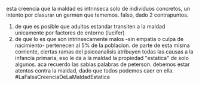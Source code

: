 esta creencia que la maldad es intrinseca solo de individuos concretos, un intento por clasurar un germen que tememos. falso, dado 2 contrapuntos.
1) de que es posible que adultos estandar transiten a la maldad unicamente por factores de entorno (lucifer)
2) de que lo es que son intrinsecamente malos -sin empatia o culpa de nacimiento- pertenecen al 5% de la poblacion.
de parte de esta misma corriente, ciertas ramas del psicoanalisis atribuyen todas las causas a la infancia primaria, eso le da a la maldad la propiedad "estatica" de solo algunos.
aca recuerdo las sabias palabras de peterson. debemos estar atentos contra la maldad, dado que todos podemos caer en ella.
#LaFalsaCreenciaDeLaMaldadEstatica